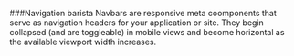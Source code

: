 ###Navigation barista
Navbars are responsive meta coomponents that serve as navigation headers for your application or site. They begin collapsed (and are toggleable) in mobile views and become horizontal as the available viewport width increases.